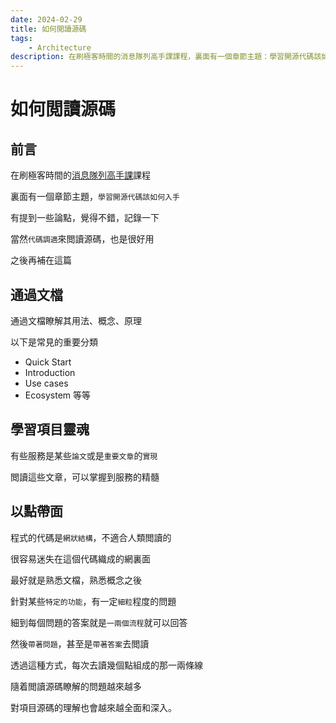 ```yaml
---
date: 2024-02-29
title: 如何閲讀源碼
tags:
    - Architecture
description: 在刷極客時間的消息隊列高手課課程，裏面有一個章節主題：學習開源代碼該如何入手，有提到一些論點，覺得不錯，記錄一下...
---
```


# 如何閲讀源碼

## 前言

在刷極客時間的[消息隊列高手課](https://time.geekbang.org/column/intro/100032301)課程

裏面有一個章節主題，`學習開源代碼該如何入手`

有提到一些論點，覺得不錯，記錄一下

當然`代碼調適`來閲讀源碼，也是很好用

之後再補在這篇

## 通過文檔

通過文檔瞭解其用法、概念、原理

以下是常見的重要分類

-   Quick Start
-   Introduction
-   Use cases
-   Ecosystem 等等

## 學習項目靈魂

有些服務是某些`論文`或是`重要文章`的`實現`

閲讀這些文章，可以掌握到服務的精髓

## 以點帶面

程式的代碼是`網狀結構`，不適合人類閲讀的

很容易迷失在這個代碼織成的網裏面

最好就是熟悉文檔，熟悉概念之後

針對某些`特定的功能`，有一定`細粒`程度的問題

細到每個問題的答案就是`一兩個流程`就可以回答

然後`帶著問題`，甚至是`帶著答案`去閲讀

透過這種方式，每次去讀幾個點組成的那一兩條線

隨着閲讀源碼瞭解的問題越來越多

對項目源碼的理解也會越來越全面和深入。

<Comment />

